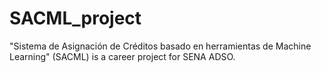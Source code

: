 # SACML_project
"Sistema de Asignación de Créditos basado en herramientas de Machine Learning" (SACML) is a career project for SENA ADSO. 
